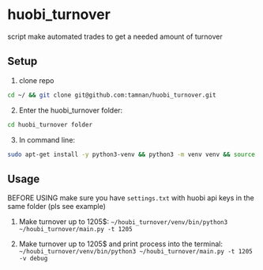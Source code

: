 # huobi_turnover
script make automated trades to get a needed amount of turnover

## Setup
1. clone repo
```sh
cd ~/ && git clone git@github.com:tamnan/huobi_turnover.git
```
2. Enter the huobi_turnover folder:
```sh
cd huobi_turnover folder
```
3. In command line: 
```sh
sudo apt-get install -y python3-venv && python3 -m venv venv && source venv/bin/activate && pip3 install --upgrade pip && pip3 install -r requirements.txt
```

## Usage

BEFORE USING make sure you have ```settings.txt``` with huobi api keys in the same folder (pls see example)

1. Make turnover up to 1205$:
```~/houbi_turnover/venv/bin/python3 ~/houbi_turnover/main.py -t 1205```

2. Make turnover up to 1205$ and print process into the terminal:
```~/houbi_turnover/venv/bin/python3 ~/houbi_turnover/main.py -t 1205 -v debug```

